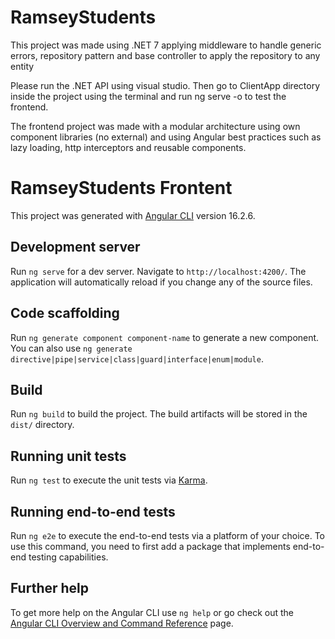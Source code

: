# RamseyStudents

This project was made using .NET 7 applying middleware to handle generic errors, repository pattern and base controller to apply the repository to any entity

Please run the .NET API using visual studio. Then go to ClientApp directory inside the project using the terminal and run ng serve -o to test the frontend.

The frontend project was made with a modular architecture using own component libraries (no external) and using Angular best practices such as lazy loading, http interceptors and reusable components.

# RamseyStudents Frontent

This project was generated with [Angular CLI](https://github.com/angular/angular-cli) version 16.2.6.

## Development server

Run `ng serve` for a dev server. Navigate to `http://localhost:4200/`. The application will automatically reload if you change any of the source files.

## Code scaffolding

Run `ng generate component component-name` to generate a new component. You can also use `ng generate directive|pipe|service|class|guard|interface|enum|module`.

## Build

Run `ng build` to build the project. The build artifacts will be stored in the `dist/` directory.

## Running unit tests

Run `ng test` to execute the unit tests via [Karma](https://karma-runner.github.io).

## Running end-to-end tests

Run `ng e2e` to execute the end-to-end tests via a platform of your choice. To use this command, you need to first add a package that implements end-to-end testing capabilities.

## Further help

To get more help on the Angular CLI use `ng help` or go check out the [Angular CLI Overview and Command Reference](https://angular.io/cli) page.
